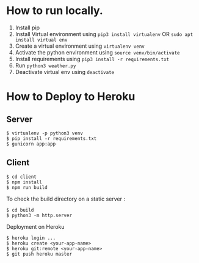 # How to run locally.

1. Install pip
2. Install Virtual environment using `pip3 install virtualenv` OR `sudo apt install virtual env`
3. Create a virtual environment using `virtualenv venv`
4. Activate the python environment using `source venv/bin/activate`
5. Install requirements using `pip3 install -r requirements.txt`
6. Run `python3 weather.py`
7. Deactivate virtual env using `deactivate`

# How to Deploy to Heroku

## Server
```
$ virtualenv -p python3 venv
$ pip install -r requirements.txt
$ gunicorn app:app
```
## Client
```
$ cd client
$ npm install
$ npm run build
```
To check the build directory on a static server :
```
$ cd build
$ python3 -m http.server
```

Deployment on Heroku
```
$ heroku login ...
$ heroku create <your-app-name>
$ heroku git:remote <your-app-name>
$ git push heroku master
```
